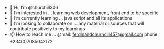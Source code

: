 - 👋 Hi, I’m @churchill306
- 👀 I’m interested in ... learning web development, front end to be specific
- 🌱 I’m currently learning ... java script and all its applications
- 💞️ I’m looking to collaborate on ... any material or sources that will contribute positively to my  learnings
- 📫 How to reach me ... @mail: ferdinandchurhcill457@gmail.com  phone: +234(0)7085042172

<!---
churchill306/churchill306 is a ✨ special ✨ repository because its `README.md` (this file) appears on your GitHub profile.
You can click the Preview link to take a look at your changes.
--->
